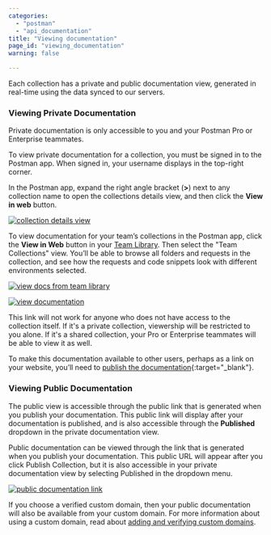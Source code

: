 ```yaml
---
categories:
  - "postman"
  - "api_documentation"
title: "Viewing documentation"
page_id: "viewing_documentation"
warning: false

---
```


Each collection has a private and public documentation view, generated in real-time using the data synced to our servers. 

### Viewing Private Documentation

Private documentation is only accessible to you and your Postman Pro or Enterprise teammates. 

To view private documentation for a collection, you must be signed in to the Postman app. When signed in, your username displays in the top-right corner.

In the Postman app, expand the right angle bracket (**>**) next to any collection name to open the collections details view, and then click the **View in web** button.

[![collection details view](https://s3.amazonaws.com/postman-static-getpostman-com/postman-docs/docs-private-view.png)](https://s3.amazonaws.com/postman-static-getpostman-com/postman-docs/docs-private-view.png)

To view documentation for your team’s collections in the Postman app, click the **View in Web** button in your [Team Library](/docs/postman/team_library/sharing). Then select the "Team Collections" view. You’ll be able to browse all folders and requests in the collection, and see how the requests and code snippets look with different environments selected.

[![view docs from team library](https://s3.amazonaws.com/postman-static-getpostman-com/postman-docs/docs-teamlib-view.png)](https://s3.amazonaws.com/postman-static-getpostman-com/postman-docs/docs-teamlib-view.png)

[![view documentation](https://s3.amazonaws.com/postman-static-getpostman-com/postman-docs/docs-viewing.png)](https://s3.amazonaws.com/postman-static-getpostman-com/postman-docs/docs-viewing.png)

This link will not work for anyone who does not have access to the collection itself. If it's a private collection, viewership will be restricted to you alone. If it's a shared collection, your Pro or Enterprise teammates will be able to view it as well.

To make this documentation available to other users, perhaps as a link on your website, you’ll need to [publish the documentation](https://app.getpostman.com/dashboard/collections/team){:target="_blank"}.

### Viewing Public Documentation

The public view is accessible through the public link that is generated when you publish your documentation. This public link will display after your documentation is published, and is also accessible through the **Published** dropdown in the private documentation view.

Public documentation can be viewed through the link that is generated when you publish your documentation. This public URL will appear after you click Publish Collection, but it is also accessible in your private documentation view by selecting Published in the dropdown menu.


[![public documentation link](https://s3.amazonaws.com/postman-static-getpostman-com/postman-docs/docs-public-view.png)](https://s3.amazonaws.com/postman-static-getpostman-com/postman-docs/docs-public-view.png)

If you choose a verified custom domain, then your public documentation will also be available from your custom domain. For more information about using a custom domain, read about [adding and verifying custom domains](/docs/postman/api_documentation/adding_and_verifying_custom_domains).
